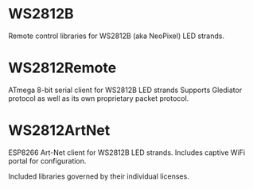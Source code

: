 # WS2812B

Remote control libraries for WS2812B (aka NeoPixel) LED strands.

# WS2812Remote

ATmega 8-bit serial client for WS2812B LED strands
Supports Glediator protocol as well as its own proprietary packet protocol.

# WS2812ArtNet

ESP8266 Art-Net client for WS2812B LED strands.
Includes captive WiFi portal for configuration.


Included libraries governed by their individual licenses.